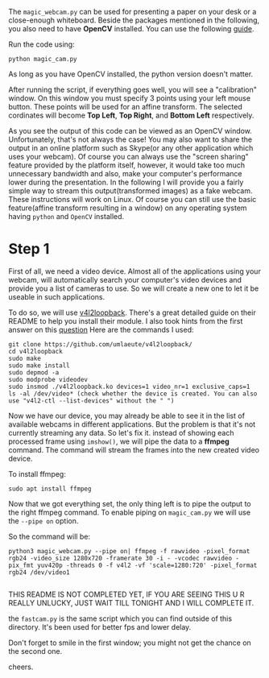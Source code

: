 The `magic_webcam.py` can be used for presenting a paper on your desk or a close-enough whiteboard. Beside the packages mentioned in the following, you also need to have **OpenCV** installed. You can use the following [guide](https://www.learnopencv.com/install-opencv3-on-ubuntu/).

Run the code using:
```
python magic_cam.py
```
As long as you have OpenCV installed, the python version doesn't matter.

After running the script, if everything goes well, you will see a "calibration" window. On this window you must specify 3 points using your left mouse button. These points will be used for an affine transform. The selected cordinates will become **Top Left**, **Top Right**, and **Bottom Left** respectively.

As you see the output of this code can be viewed as an OpenCV window. Unfortunately, that's not always the case! You may also want to share the output in an online platform such as Skype(or any other application which uses your webcam). Of course you can always use the "screen sharing" feature provided by the platform itself, however,  it would take too much unnecessary bandwidth and also, make your computer's performance lower during the presentation. In the following I will provide you a fairly simple way to stream this output(transformed images) as a fake webcam.
These instructions will work on Linux. Of course you can still use the basic feature(affine transform resulting in a window) on any operating system having `python` and `OpenCV` installed. 

# Step 1

First of all, we need a video device. Almost all of the applications using your webcam, will automatically search your computer's video devices and provide you a list of cameras to use. So we will create a new one to let it be useable in  such applications.

To do so, we will use [v4l2loopback](https://github.com/umlaeute/v4l2loopback). There's a great detailed guide on their README to help you install their module. I also took hints from the first answer on this [question](https://unix.stackexchange.com/questions/528400/how-can-i-stream-my-desktop-screen-to-dev-video1-as-a-fake-webcam-on-linux?answertab=active#tab-top)
Here are the commands I used: 
```
git clone https://github.com/umlaeute/v4l2loopback/
cd v4l2loopback
sudo make
sudo make install
sudo depmod -a
sudo modprobe videodev
sudo insmod ./v4l2loopback.ko devices=1 video_nr=1 exclusive_caps=1
ls -al /dev/video* (check whether the device is created. You can also use "v4l2-ctl --list-devices" without the " ")
```
Now we have our device, you may already be able to see it in the list of available webcams in different applications. But the problem is that it's not currently streaming any data. So let's fix it. instead of showing each processed frame using `imshow()`, we will pipe the data to a **ffmpeg** command. The command will stream the frames into the new created video device.

To install ffmpeg:
```
sudo apt install ffmpeg
```

Now that we got everything set, the only thing left is to pipe the output to the right ffmpeg command. To enable piping on `magic_cam.py` we will use the `--pipe on` option.

So the command will be:
```
python3 magic_webcam.py --pipe on| ffmpeg -f rawvideo -pixel_format rgb24 -video_size 1280x720 -framerate 30 -i - -vcodec rawvideo -pix_fmt yuv420p -threads 0 -f v4l2 -vf 'scale=1280:720' -pixel_format rgb24 /dev/video1


```



THIS README IS NOT COMPLETED YET, IF YOU ARE SEEING THIS U R REALLY UNLUCKY, JUST WAIT TILL TONIGHT AND I WILL COMPLETE IT.



the `fastcam.py` is the same script which you can find outside of this directory. It's been used for better fps and lower delay.



Don't forget to smile in the first window; you might not get the chance on the second one.

cheers.
